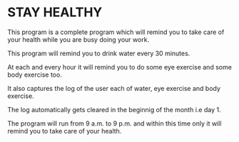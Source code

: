# STAY HEALTHY

This program is a complete program which will remind you to take care of your health while you are busy doing your work.

This program will remind you to drink water every 30 minutes.

At each and every hour it will remind you to do some eye exercise and some body exercise too.

It also captures the log of the user each of water, eye exercise and body exercise.

The log automatically gets cleared in the beginnig of the month i.e day 1.

The program will run from 9 a.m. to 9 p.m. and within this time only it will remind you to take care of your health.
